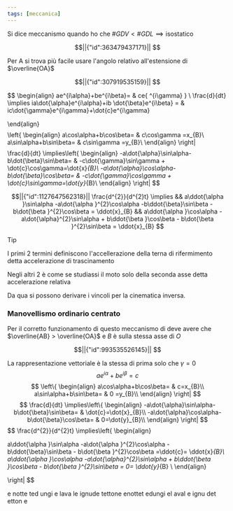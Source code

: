 ```yaml
---
tags: [meccanica]
---
```

Si dice meccanismo quando ho che $\#GDV<\#GDL \implies \text{isostatico}$

```math
||{"id":363479437171}||





```
Per A si trova più facile usare l'angolo relativo all'estensione di $\overline{OA}$

```math
||{"id":307919535159}||

```
$$
\begin{align}
ae^{i\alpha}+be^{i\beta}= & ce{ ^{i\gamma} } \\
\frac{d}{dt} \implies ia\dot{\alpha}e^{i\alpha}+ib \dot{\beta}e^{i\beta} = & ic\dot{\gamma}e^{i\gamma}+\dot{c}e^{i\gamma}
 
\end{align}
$$
$$
\left\{
\begin{align}
a\cos\alpha+b\cos\beta= & c\cos\gamma =x_{B}\\
a\sin\alpha+b\sin\beta= & c\sin\gamma =y_{B}\\
\end{align}
\right|
$$
$$
\frac{d}{dt} \implies\left\{
\begin{align}
-a\dot{\alpha}\sin\alpha-b\dot{\beta}\sin\beta= & -c\dot{\gamma}\sin\gamma + \dot{c}\cos\gamma=\dot{x}_{B}\\
-a\dot{\alpha}\cos\alpha-b\dot{\beta}\cos\beta= & -c\dot{\gamma}\cos\gamma + \dot{c}\sin\gamma=\dot{y}_{B}\\
\end{align}
\right|
$$
```math
||{"id":1127647562318}||
\frac{d^{2}}{d^{2}t} \implies
&&	a\ddot{\alpha }\sin\alpha -a\dot{\alpha }^{2}\cos\alpha -b\ddot{\beta}\sin\beta - b\dot{\beta }^{2}\cos\beta =  \ddot{x}_{B}
&&	a\ddot{\alpha }\cos\alpha -a\dot{\alpha}^{2}\sin\alpha + b\ddot{\beta }\cos\beta - b\dot{\beta }^{2}\sin\beta =  \ddot{x}_{B}

```

>[!tip]
>I primi 2 termini definiscono l'accellerazione della terna di rifermimento detta accelerazione di trascinamento
>
>Negli altri 2 è come se studiassi il moto solo della seconda asse detta accelerazione relativa

Da qua si possono derivare i vincoli per la cinematica inversa.

### Manovellismo ordinario centrato

Per il corretto funzionamento di questo meccanismo di deve avere che $\overline{AB} > \overline{OA}$ e $B$ è sulla stessa asse di $O$

```math
||{"id":993535526145}||


```


La rappresentazione vettoriale è la stessa di prima solo che $\gamma = 0$
$$
ae^{i\alpha} +be^{i\beta} = c
$$
$$
\left\{
\begin{align}
a\cos\alpha+b\cos\beta= & c=x_{B}\\
a\sin\alpha+b\sin\beta= & 0 =y_{B}\\
\end{align}
\right|
$$
$$
\frac{d}{dt} \implies\left\{
\begin{align}
-a\dot{\alpha}\sin\alpha-b\dot{\beta}\sin\beta= & \dot{c}=\dot{x}_{B}\\
-a\dot{\alpha}\cos\alpha-b\dot{\beta}\cos\beta= & 0=\dot{y}_{B}\\
\end{align}
\right|
$$
$$
\frac{d^{2}}{d^{2}t} \implies\left\{
\begin{align}

a\ddot{\alpha }\sin\alpha -a\dot{\alpha }^{2}\cos\alpha -b\ddot{\beta}\sin\beta - b\dot{\beta }^{2}\cos\beta =\ddot{c}=  \ddot{x}_{B}\\
a\ddot{\alpha }\cos\alpha -a\dot{\alpha}^{2}\sin\alpha + b\ddot{\beta }\cos\beta - b\dot{\beta }^{2}\sin\beta = 0= \ddot{y}_{B} \\
\end{align}

\right|
$$

e notte ted ungi e lava le ignude tettone
enottet edungi el aval e ignu det etton e

